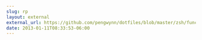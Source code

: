 ```yaml
---
slug: rp
layout: external
external_url: https://github.com/pengwynn/dotfiles/blob/master/zsh/functions/_nesta
date: 2013-01-11T08:33:53-06:00
---
```

